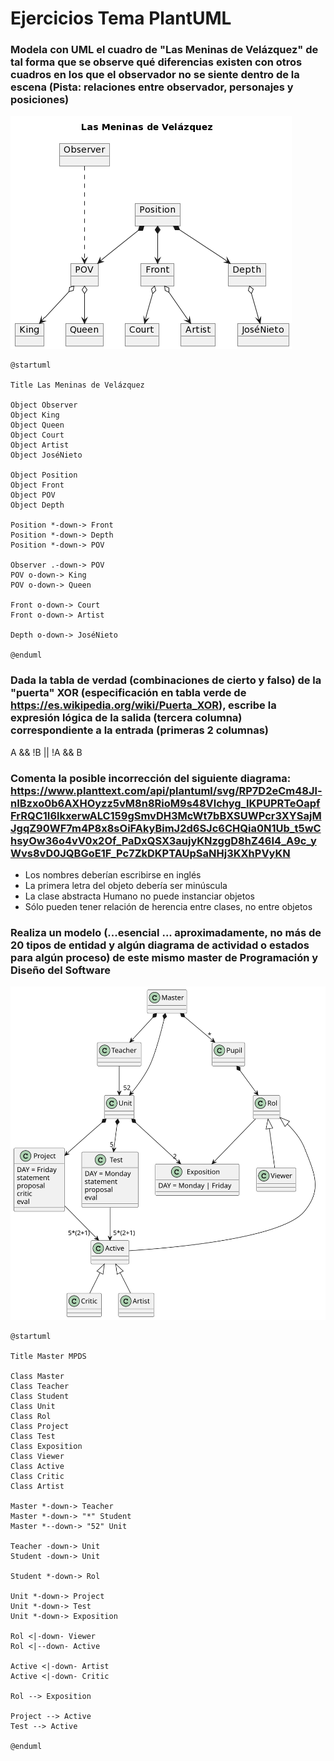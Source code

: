 # Ejercicios Tema PlantUML

### Modela con UML el cuadro de "Las Meninas de Velázquez" de tal forma que se observe qué diferencias existen con otros cuadros en los que el observador no se siente dentro de la escena (Pista: relaciones entre observador, personajes y posiciones)

![Meninas_PlantUML](/UML-PlantUML/Ejercicios%20Tema%20PlantUML/meninas-plantuml.-3.png)

~~~~
@startuml

Title Las Meninas de Velázquez

Object Observer
Object King
Object Queen
Object Court
Object Artist
Object JoséNieto

Object Position
Object Front
Object POV
Object Depth

Position *-down-> Front
Position *-down-> Depth
Position *-down-> POV

Observer .-down-> POV
POV o-down-> King
POV o-down-> Queen

Front o-down-> Court
Front o-down-> Artist

Depth o-down-> JoséNieto

@enduml
~~~~

### Dada la tabla de verdad (combinaciones de cierto y falso) de la "puerta" XOR (especificación en tabla verde de https://es.wikipedia.org/wiki/Puerta_XOR), escribe la expresión lógica de la salida (tercera columna) correspondiente a la entrada (primeras 2 columnas)

A && !B || !A && B

### Comenta la posible incorrección del siguiente diagrama: https://www.planttext.com/api/plantuml/svg/RP7D2eCm48Jl-nIBzxo0b6AXHOyzz5vM8n8RioM9s48Vlchyg_IKPUPRTeOapfFrRQC1I6lkxerwALC159gSmvDH3McWt7bBXSUWPcr3XYSajMJgqZ90WF7m4P8x8sOiFAkyBimJ2d6SJc6CHQia0N1Ub_t5wChsyOw36o4vV0x2Of_PaDxQSX3aujyKNzggD8hZ46I4_A9c_yWvs8vD0JQBGoE1F_Pc7ZkDKPTAUpSaNHj3KXhPVyKN

- Los nombres deberían escribirse en inglés
- La primera letra del objeto debería ser minúscula
- La clase abstracta Humano no puede instanciar objetos
- Sólo pueden tener relación de herencia entre clases, no entre objetos

### Realiza un modelo (...esencial ... aproximadamente, no más de 20 tipos de entidad y algún diagrama de actividad o estados para algún proceso) de este mismo master de Programación y Diseño del Software

![Master_MPDS_PlantUML](/UML-PlantUML/Ejercicios%20Tema%20PlantUML/master-mpds.svg)

~~~~
@startuml

Title Master MPDS

Class Master
Class Teacher
Class Student
Class Unit
Class Rol
Class Project
Class Test
Class Exposition
Class Viewer
Class Active
Class Critic
Class Artist

Master *-down-> Teacher
Master *-down-> "*" Student
Master *--down-> "52" Unit

Teacher -down-> Unit
Student -down-> Unit

Student *-down-> Rol

Unit *-down-> Project
Unit *-down-> Test
Unit *-down-> Exposition

Rol <|-down- Viewer
Rol <|--down- Active

Active <|-down- Artist
Active <|-down- Critic

Rol --> Exposition

Project --> Active
Test --> Active

@enduml
~~~~